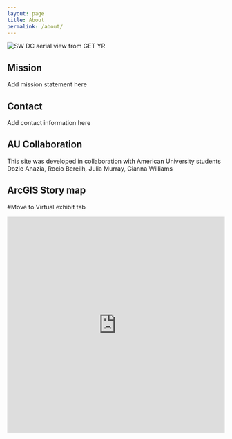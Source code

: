 ```yaml
---
layout: page
title: About
permalink: /about/
--- 
```


![SW DC aerial view from GET YR](/img/Landing_1.jpg)

## Mission
Add mission statement here
## Contact
Add contact information here
## AU Collaboration
This site was developed in collaboration with American University students Dozie Anazia, Rocio Bereilh, Julia Murray, Gianna Williams 

## ArcGIS Story map
#Move to Virtual exhibit tab
<style> 
.responsive-wrap iframe{ max-width: 100%;}
</style>

<div class="responsive-wrap">
<iframe src="https://storymaps.arcgis.com/stories/1bfd7f1466184bb09f699f586c1d97ae" width="100%" height="500px" frameborder="0" allowfullscreen allow="geolocation"></iframe>
</div>

